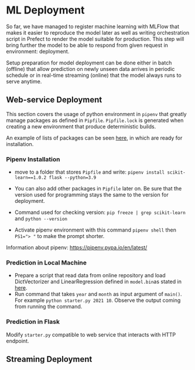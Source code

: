 # **ML Deployment**

So far, we have managed to register machine learning with MLFlow that makes it easier to reproduce the model later as well as writing orchestration script in Prefect to render the model suitable for production. This step will bring further the model to be able to respond from given request in environment: deployment.

Setup preparation for model deployment can be done either in batch (offline) that allow prediction on newly unseen data arrives in periodic schedule or in real-time streaming (online) that the model always runs to serve anytime. 

## **Web-service Deployment**

This section covers the usage of python environment in `pipenv` that greatly manage packages as defined in `Pipfile`. `Pipfile.lock` is generated when creating a new environment that produce deterministic builds.

An example of lists of packages can be seen [here](https://github.com/rizdiaprilian/MLOps_Zoomcamp/blob/master/Week4_Deployment/Pipfile), in which are ready for installation. 

### Pipenv Installation

- move to a folder that stores `Pipfile` and write: `pipenv install scikit-learn==1.0.2 flask --python=3.9`

- You can also add other packages in `Pipfile` later on. Be sure that the version used for programming stays the same to the version for deployment.

- Command used for checking version: `pip freeze | grep scikit-learn` and `python --version`

- Activate pipenv environment with this command `pipenv shell` then `PS1="> "` to make the prompt shorter.

Information about pipenv: https://pipenv.pypa.io/en/latest/

### Prediction in Local Machine

- Prepare a script that read data from online repository and load DictVectorizer and LinearRegression defined in `model.bin`as stated in [here](https://github.com/rizdiaprilian/MLOps_Zoomcamp/blob/master/Week4_Deployment/starter.py).
- Run command that takes `year` and `month` as input argument of `main()`. For example `python starter.py 2021 10`. Observe the output coming from running the command.

### Prediction in Flask

Modify `starter.py` compatible to web service that interacts with HTTP endpoint.

## **Streaming Deployment**
